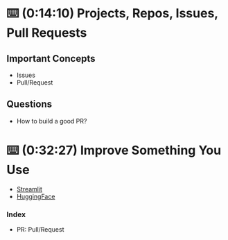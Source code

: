 # ⌨️ (0:14:10) Projects, Repos, Issues, Pull Requests

## Important Concepts
- Issues
- Pull/Request

## Questions
- How to build a good PR?

# ⌨️ (0:32:27) Improve Something You Use
- [Streamlit](https://github.com/streamlit/streamlit/issues)
- [HuggingFace](https://github.com/huggingface/transformers/issues)

### Index
* PR: Pull/Request
